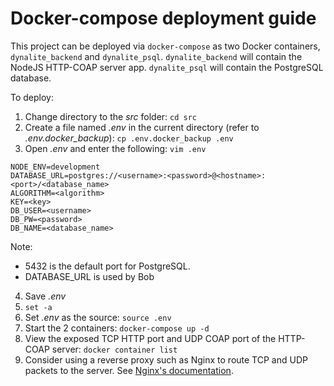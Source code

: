 # Docker-compose deployment guide
This project can be deployed via `docker-compose` as two Docker containers, `dynalite_backend` and `dynalite_psql`. `dynalite_backend` will contain the NodeJS HTTP-COAP server app. `dynalite_psql` will contain the PostgreSQL database.

To deploy:

1. Change directory to the _src_ folder: `cd src`
2. Create a file named _.env_ in the current directory (refer to _.env.docker_backup_): `cp .env.docker_backup .env`
3. Open _.env_ and enter the following: `vim .env`

```
NODE_ENV=development
DATABASE_URL=postgres://<username>:<password>@<hostname>:<port>/<database_name>
ALGORITHM=<algorithm>
KEY=<key>
DB_USER=<username>
DB_PW=<password>
DB_NAME=<database_name>
```

Note:
- 5432 is the default port for PostgreSQL.
- DATABASE_URL is used by Bob

4. Save _.env_
5. `set -a`
6. Set _.env_ as the source: `source .env`
7. Start the 2 containers: `docker-compose up -d`
8. View the exposed TCP HTTP port and UDP COAP port of the HTTP-COAP server: `docker container list`
9. Consider using a reverse proxy such as Nginx to route TCP and UDP packets to the server. See [Nginx's documentation](https://docs.nginx.com/nginx/admin-guide/load-balancer/tcp-udp-load-balancer/).